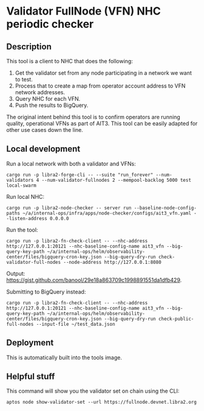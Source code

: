 # Validator FullNode (VFN) NHC periodic checker

## Description
This tool is a client to NHC that does the following:
1. Get the validator set from any node participating in a network we want to test.
2. Process that to create a map from operator account address to VFN network addresses.
3. Query NHC for each VFN.
4. Push the results to BigQuery.

The original intent behind this tool is to confirm operators are running quality, operational VFNs as part of AIT3. This tool can be easily adapted for other use cases down the line.

## Local development
Run a local network with both a validator and VFNs:
```
cargo run -p libra2-forge-cli -- --suite "run_forever" --num-validators 4 --num-validator-fullnodes 2 --mempool-backlog 5000 test local-swarm
```

Run local NHC:
```
cargo run -p libra2-node-checker -- server run --baseline-node-config-paths ~/a/internal-ops/infra/apps/node-checker/configs/ait3_vfn.yaml --listen-address 0.0.0.0
```

Run the tool:
```
cargo run -p libra2-fn-check-client -- --nhc-address http://127.0.0.1:20121 --nhc-baseline-config-name ait3_vfn --big-query-key-path ~/a/internal-ops/helm/observability-center/files/bigquery-cron-key.json --big-query-dry-run check-validator-full-nodes --node-address http://127.0.0.1:8080
```
Output: https://gist.github.com/banool/29e18a863709c1998891551da1dfb429.

Submitting to BigQuery instead:
```
cargo run -p libra2-fn-check-client -- --nhc-address http://127.0.0.1:20121 --nhc-baseline-config-name ait3_vfn --big-query-key-path ~/a/internal-ops/helm/observability-center/files/bigquery-cron-key.json --big-query-dry-run check-public-full-nodes --input-file ~/test_data.json
```

## Deployment
This is automatically built into the tools image.

## Helpful stuff
This command will show you the validator set on chain using the CLI:
```
aptos node show-validator-set --url https://fullnode.devnet.libra2.org
```
